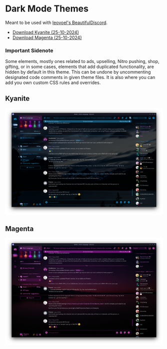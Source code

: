 # Dark Mode Themes

Meant to be used with [leovoel's BeautifulDiscord](https://github.com/leovoel/BeautifulDiscord).

- [Download Kyanite (25-10-2024)](https://github.com/Aely0/Kyanite/releases/download/2024.10.25/Kyanite.css)
- [Download Magenta (25-10-2024)](https://github.com/Aely0/Kyanite/releases/download/2024.10.25/Magenta.css)

### Important Sidenote
Some elements, mostly ones related to ads, upselling, Nitro pushing, shop, gifting,
or in some cases, elements that add duplicated functionality, are hidden by default
in this theme. This can be undone by uncommenting designated code comments in given
theme files. It is also where you can add you own custom CSS rules and overrides.

## Kyanite
![Kyanite](https://github.com/Aely0/Kyanite/blob/main/screenshots/kyanite.png)
## Magenta
![Magenta](https://github.com/Aely0/Kyanite/blob/main/screenshots/magenta.png)
